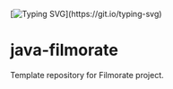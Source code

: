 [![Typing SVG](https://readme-typing-svg.herokuapp.com?font=Fira+Code&weight=700&size=21&pause=1000&color=F74F15&width=451&lines=%D0%A1+%D0%9D%D0%BE%D0%B2%D1%8B%D0%BC+%D0%B3%D0%BE%D0%B4%D0%BE%D0%BC!)](https://git.io/typing-svg)
# java-filmorate
Template repository for Filmorate project.
